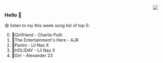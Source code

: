 <img align="right"  src="https://github-readme-stats.vercel.app/api/top-langs/?username=sohyunQVQ" />

### Hello 👋

😄 listen to my this week song list of top 5:

0. 🌈Girlfriend - Charlie Puth
1. 🌈The Entertainment's Here - AJR
2. 🌈Panini - Lil Nas X
3. 🌈HOLIDAY - Lil Nas X
4. 🌈Girl - Alexander 23

